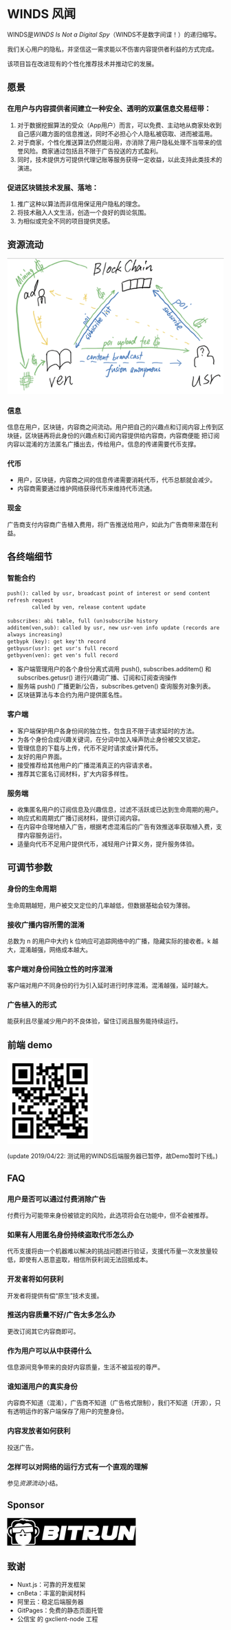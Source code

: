 # WINDS 风闻

WINDS是*WINDS Is Not a Digital Spy*（WINDS不是数字间谍！）的递归缩写。

我们关心用户的隐私，并坚信这一需求能以不伤害内容提供者利益的方式完成。

该项目旨在改进现有的个性化推荐技术并推动它的发展。

## 愿景

### 在用户与内容提供者间建立一种**安全、透明**的双赢信息交易纽带：

1. 对于数据挖掘算法的受众（App用户）而言，可以免费、主动地从商家处收到自己感兴趣方面的信息推送，同时不必担心个人隐私被窃取、进而被滥用。
2. 对于商家，个性化推送算法仍然能沿用，亦消除了用户隐私处理不当带来的信誉风险。商家通过包括且不限于广告投送的方式盈利。
3. 同时，技术提供方可提供代理记账等服务获得一定收益，以此支持此类技术的演进。

### 促进区块链技术发展、落地：

1. 推广这种以算法而非信用保证用户隐私的理念。
2. 将技术融入人文生活，创造一个良好的舆论氛围。
3. 为相似或完全不同的项目提供灵感。

## 资源流动

![flow](./demo.png)

### 信息

信息在用户，区块链，内容商之间流动。用户把自己的兴趣点和订阅内容上传到区块链，区块链再将此身份的兴趣点和订阅内容提供给内容商，内容商便能
把订阅内容以混淆的方法匿名广播出去，传给用户。信息的传递需要代币支撑。

### 代币

* 用户，区块链，内容商之间的信息传递需要消耗代币，代币总额就会减少。
* 内容商需要通过维护网络获得代币来维持代币流通。

### 现金

广告商支付内容商广告植入费用，将广告推送给用户，如此为广告商带来潜在利益。

## 各终端细节

### 智能合约

```
push(): called by usr, broadcast point of interest or send content refresh request
        called by ven, release content update

subscribes: abi table, full (un)subscribe history
additem(ven,sub): called by usr, new usr-ven info update (records are always increasing)
getbypk (key): get key'th record
getbyusr(usr): get usr's full record
getbyven(ven): get ven's full record
```

* 客户端管理用户的各个身份分离式调用 push(), subscribes.additem() 和 subscribes.getusr() 进行兴趣词广播、订阅和订阅查询操作
* 服务端 push() 广播更新/公告，subscribes.getven() 查询服务对象列表。
* 区块链算法与本合约为用户提供匿名性。

### 客户端

* 客户端保护用户各身份间的独立性，包含且不限于请求延时的方法。
* 为各个身份合成兴趣关键词，在分词中加入噪声防止身份被交叉锁定。
* 管理信息的下载与上传，代币不足时请求或计算代币。
* 友好的用户界面。
* 接受推荐给其他用户的广播混淆真正的内容请求者。
* 推荐其它匿名订阅材料，扩大内容多样性。

### 服务端

* 收集匿名用户的订阅信息及兴趣信息，过滤不活跃或已达到生命周期的用户。
* 响应式和周期式广播订阅材料，提供订阅内容。
* 在内容中合理地植入广告，根据考虑混淆后的广告有效推送率获取植入费，支撑内容服务运行。
* 适量向代币不足用户提供代币，减轻用户计算义务，提升服务体验。

## 可调节参数

### 身份的生命周期

生命周期越短，用户被交叉定位的几率越低，但数据基础会较为薄弱。

### 接收广播内容所需的混淆

总数为 n 的用户中大约 k 位响应可追踪网络中的广播，隐藏实际的接收者。k 越大，混淆越强，网络成本越大。

### 客户端对身份间独立性的时序混淆

客户端对用户不同身份的行为引入延时进行时序混淆。混淆越强，延时越大。

### 广告植入的形式

能获利且尽量减少用户的不良体验，留住订阅且服务能持续运行。

## 前端 demo

![QRcode](./demoQR.png)

(update 2019/04/22: 测试用的WINDS后端服务器已暂停，故Demo暂时下线。)

## FAQ

### 用户是否可以通过付费消除广告

付费行为可能带来身份被锁定的风险，此选项将会在功能中，但不会被推荐。

### 如果有人用匿名身份持续盗取代币怎么办

代币支援将由一个机器难以解决的挑战问题进行验证，支援代币量一次发放量较低，即使有人恶意盗取，相信所获利润无法回抵成本。

### 开发者将如何获利

开发者将提供有偿“原生”技术支援。

### 推送内容质量不好/广告太多怎么办

更改订阅其它内容商即可。

### 作为用户可以从中获得什么

信息源间竞争带来的良好内容质量，生活不被监视的尊严。

### 谁知道用户的真实身份

内容商不知道（混淆），广告商不知道（广告格式限制），我们不知道（开源），只有透明运作的客户端保存了用户的完整身份。

### 内容发放者如何获利

投送广告。

### 怎样可以对网络的运行方式有一个直观的理解

参见*资源流动*小结。

## Sponsor

![spnsrlogo](./bitrunlogo.png)

## 致谢

* Nuxt.js：可靠的开发框架
* cnBeta：丰富的新闻材料
* 阿里云：稳定后端服务器
* GitPages：免费的静态页面托管
* 公信宝 的 gxclient-node 工程
